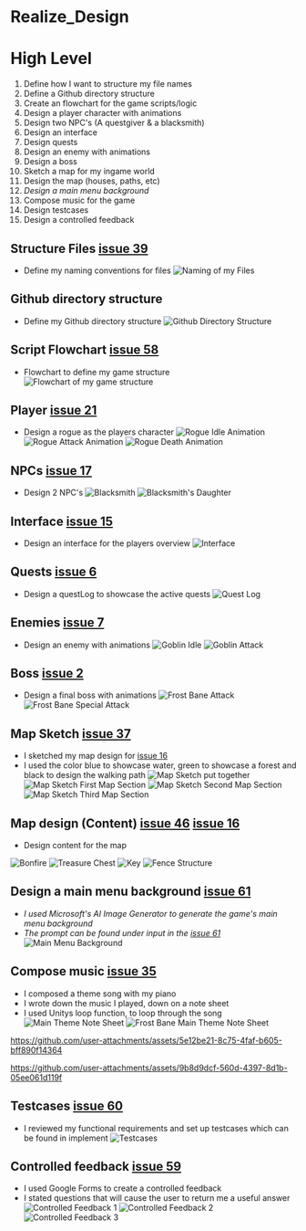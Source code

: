 # Realize_Design

# High Level
1. Define how I want to structure my file names
2. Define a Github directory structure
3. Create an flowchart for the game scripts/logic
4. Design a player character with animations
5. Design two NPC's (A questgiver & a blacksmith)
6. Design an interface
7. Design quests
8. Design an enemy with animations
9. Design a boss
10. Sketch a map for my ingame world
11. Design the map (houses, paths, etc)
12. _Design a main menu background_
13. Compose music for the game
14. Design testcases
15. Design a controlled feedback

## Structure Files [issue 39]
* Define my naming conventions for files
![Naming of my Files][namingFiles]

## Github directory structure
* Define my Github directory structure
![Github Directory Structure][githubDS]

## Script Flowchart [issue 58]
* Flowchart to define my game structure
![Flowchart of my game structure][flowchart]

## Player [issue 21]
* Design a rogue as the players character
![Rogue Idle Animation][rogueIdle]
![Rogue Attack Animation][rogueAttack]
![Rogue Death Animation][rogueDeath]

## NPCs [issue 17]
* Design 2 NPC's
![Blacksmith][blacksmith]
![Blacksmith's Daughter][blacksmithDaughter]

## Interface [issue 15]
* Design an interface for the players overview
![Interface][interface]

## Quests [issue 6]
* Design a questLog to showcase the active quests
![Quest Log][questLog]

## Enemies [issue 7]
* Design an enemy with animations
![Goblin Idle][goblinIdle]
![Goblin Attack][goblinAttack]

## Boss [issue 2]
* Design a final boss with animations
![Frost Bane Attack][frostBaneAttack]
![Frost Bane Special Attack][frostBaneSpecialAttack]

## Map Sketch [issue 37]
* I sketched my map design for [issue 16]
* I used the color blue to showcase water, green to showcase a forest and black to design the walking path
![Map Sketch put together][mapSketchAll]
![Map Sketch First Map Section][mapSketch1]
![Map Sketch Second Map Section][mapSketch2]
![Map Sketch Third Map Section][mapSketch3]

## Map design (Content) [issue 46] [issue 16]
* Design content for the map

![Bonfire][bonfire]
![Treasure Chest][treasureChest]
![Key][key]
![Fence Structure][fenceStructure]

## Design a main menu background [issue 61]
* _I used Microsoft's AI Image Generator to generate the game's main menu background_
* _The prompt can be found under input in the [issue 61]_
![Main Menu Background][mainMenuBackground]

## Compose music [issue 35]
* I composed a theme song with my piano
* I wrote down the music I played, down on a note sheet
* I used Unitys loop function, to loop through the song
![Main Theme Note Sheet][mainThemeNoteSheet]
![Frost Bane Main Theme Note Sheet][frostBaneThemeSheet]

https://github.com/user-attachments/assets/5e12be21-8c75-4faf-b605-bff890f14364



https://github.com/user-attachments/assets/9b8d9dcf-560d-4397-8d1b-05ee061d119f



## Testcases [issue 60]
* I reviewed my functional requirements and set up testcases which can be found in implement
![Testcases][testcases]

## Controlled feedback [issue 59]
* I used Google Forms to create a controlled feedback
* I stated questions that will cause the user to return me a useful answer
![Controlled Feedback 1][controlledFeedback1]
![Controlled Feedback 2][controlledFeedback2]
![Controlled Feedback 3][controlledFeedback3]

[issue 2]: https://github.com/MysterionNY/m431_ap24a_ForgottenLands/issues/2
[issue 6]: https://github.com/MysterionNY/m431_ap24a_ForgottenLands/issues/6
[issue 7]: https://github.com/MysterionNY/m431_ap24a_ForgottenLands/issues/7
[issue 15]: https://github.com/MysterionNY/m431_ap24a_ForgottenLands/issues/15
[issue 16]: https://github.com/MysterionNY/m431_ap24a_ForgottenLands/issues/16
[issue 17]: https://github.com/MysterionNY/m431_ap24a_ForgottenLands/issues/17
[issue 21]: https://github.com/MysterionNY/m431_ap24a_ForgottenLands/issues/21
[issue 35]: https://github.com/MysterionNY/m431_ap24a_ForgottenLands/issues/35
[issue 37]: https://github.com/MysterionNY/m431_ap24a_ForgottenLands/issues/37
[issue 39]: https://github.com/MysterionNY/m431_ap24a_ForgottenLands/issues/39
[issue 46]: https://github.com/MysterionNY/m431_ap24a_ForgottenLands/issues/46
[issue 58]: https://github.com/MysterionNY/m431_ap24a_ForgottenLands/issues/58
[issue 59]: https://github.com/MysterionNY/m431_ap24a_ForgottenLands/issues/59
[issue 60]: https://github.com/MysterionNY/m431_ap24a_ForgottenLands/issues/60
[issue 61]: https://github.com/MysterionNY/m431_ap24a_ForgottenLands/issues/61

[namingFiles]: ../02_Resources/Images/04a_NamingConventions.png
[mapSketchAll]: ../02_Resources/Images/04a_MapSketchAll.jpg
[mapSketch1]: ../02_Resources/Images/04a_MapSketch1.jpg
[mapSketch2]: ../02_Resources/Images/04a_MapSketch2.jpg
[mapSketch3]: ../02_Resources/Images/04a_MapSketch3.jpg
[flowchart]: ../02_Resources/Images/04a_Flowchart.png
[rogueDeath]: ../02_Resources/Images/04a_RogueDeath.png
[rogueAttack]: ../02_Resources/Images/04a_RogueAttack.png
[rogueIdle]: ../02_Resources/Images/04a_RogueIdle.png
[blacksmith]: ../02_Resources/Images/04a_Blacksmith.png
[blacksmithDaughter]: ../02_Resources/Images/04a_BlacksmithDaughter.png
[githubDS]: ../02_Resources/Images/04a_GithubDirectoryStructure.jpg
[interface]: ../02_Resources/Images/04a_Interface.png
[questLog]: ../02_Resources/Images/04a_QuestLog.png
[goblinAttack]: ../02_Resources/Images/04a_GoblinAttack.png
[goblinIdle]: ../02_Resources/Images/04a_GoblinIdle.png
[frostBaneAttack]: ../02_Resources/Images/04a_FrostBaneAttack.png
[frostBaneSpecialAttack]: ../02_Resources/Images/04a_FrostBaneSpecialAttack.png
[key]: ../02_Resources/Images/04a_Key.png
[bonfire]: ../02_Resources/Images/04a_Bonfire.png
[treasurechest]: ../02_Resources/Images/04a_Treasurechest.png
[fenceStructure]: ../02_Resources/Images/04a_FenceStructure.png
[mainThemeNoteSheet]: ../02_Resources/Images/04a_MainThemeNoteSheet.jpg
[frostBaneThemeSheet]: ../02_Resources/Images/04a_FrostBaneMainTheme.jpg
[mainMenuBackground]: ../02_Resources/Images/04a_MainMenuBackground.jpeg
[controlledFeedback1]: ../02_Resources/Images/04a_ControlledFeedback1.png
[controlledFeedback2]: ../02_Resources/Images/04a_ControlledFeedback2.png
[controlledFeedback3]: ../02_Resources/Images/04a_ControlledFeedback3.png
[testcases]: ../02_Resources/Images/04a_Testcases.png
